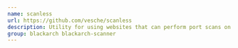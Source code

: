 ```yaml
---
name: scanless
url: https://github.com/vesche/scanless
description: Utility for using websites that can perform port scans on your behalf.
group: blackarch blackarch-scanner
---
```

